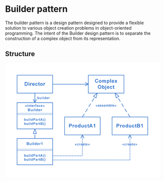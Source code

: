 # Builder pattern
The builder pattern is a design pattern designed to provide a flexible solution to various object creation problems in object-oriented programming. The intent of the Builder design pattern is to separate the construction of a complex object from its representation.

## Structure
<img src="./Structure.png" />
